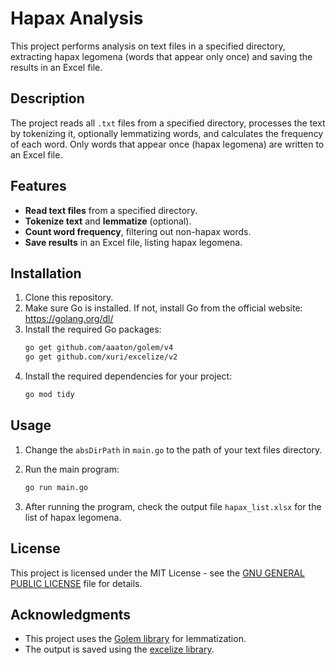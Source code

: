 # Hapax Analysis

This project performs analysis on text files in a specified directory, extracting hapax legomena (words that appear only once) and saving the results in an Excel file.

## Description

The project reads all `.txt` files from a specified directory, processes the text by tokenizing it, optionally lemmatizing words, and calculates the frequency of each word. Only words that appear once (hapax legomena) are written to an Excel file.

## Features

- **Read text files** from a specified directory.
- **Tokenize text** and **lemmatize** (optional).
- **Count word frequency**, filtering out non-hapax words.
- **Save results** in an Excel file, listing hapax legomena.

## Installation

1. Clone this repository.
2. Make sure Go is installed. If not, install Go from the official website: https://golang.org/dl/
3. Install the required Go packages:
    ```bash
    go get github.com/aaaton/golem/v4
    go get github.com/xuri/excelize/v2
    ```
4. Install the required dependencies for your project:
    ```bash
    go mod tidy
    ```

## Usage

1. Change the `absDirPath` in `main.go` to the path of your text files directory.
2. Run the main program:
    ```bash
    go run main.go
    ```

3. After running the program, check the output file `hapax_list.xlsx` for the list of hapax legomena.


## License

This project is licensed under the MIT License - see the [GNU GENERAL PUBLIC LICENSE](LICENSE) file for details.

## Acknowledgments

- This project uses the [Golem library](https://github.com/aaaton/golem) for lemmatization.
- The output is saved using the [excelize library](https://github.com/xuri/excelize).
